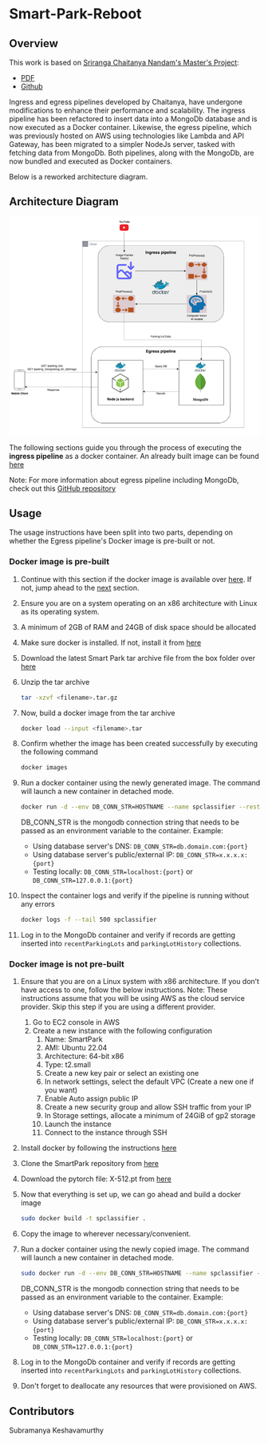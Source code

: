 # Smart-Park-Reboot

## Overview

This work is based on [Sriranga Chaitanya Nandam's Master's Project](https://research.engr.oregonstate.edu/si-lab/#archive):
* [PDF](https://research.engr.oregonstate.edu/si-lab/archive/2022_chaitanya.pdf)
* [Github](https://github.com/NSR9/Smart-Park)

Ingress and egress pipelines developed by Chaitanya, have undergone modifications to enhance their performance and scalability. 
The ingress pipeline has been refactored to insert data into a MongoDb database and is now executed as a Docker container.
Likewise, the egress pipeline, which was previously hosted on AWS using technologies like Lambda and API Gateway, has been migrated to a simpler NodeJs server, tasked with fetching data from MongoDb.
Both pipelines, along with the MongoDb, are now bundled and executed as Docker containers.

Below is a reworked architecture diagram.

## Architecture Diagram
![Architecture_Diagram.png](Architecture_Diagram.png)


The following sections guide you through the process of executing the **ingress pipeline** as a docker container.
An already built image can be found [here](https://oregonstate.app.box.com/folder/209117371306)

Note: For more information about egress pipeline including MongoDb, check out this [GitHub repository](https://github.com/subramanya1702/Smart-Park-Server)

## Usage
The usage instructions have been split into two parts, depending on whether the Egress pipeline's Docker image is pre-built or not.

### Docker image is pre-built

1. Continue with this section if the docker image is available over [here](https://oregonstate.app.box.com/folder/209117371306). 
If not, jump ahead to the [next](#docker-image-is-not-pre-built) section.
2. Ensure you are on a system operating on an x86 architecture with Linux as its operating system.
3. A minimum of 2GB of RAM and 24GB of disk space should be allocated 
4. Make sure docker is installed. If not, install it from [here](https://docs.docker.com/desktop/install/linux-install/)
5. Download the latest Smart Park tar archive file from the box folder over [here](https://oregonstate.app.box.com/folder/209117371306) 
6. Unzip the tar archive
    ```sh
    tar -xzvf <filename>.tar.gz
    ```

7. Now, build a docker image from the tar archive
   ```sh
   docker load --input <filename>.tar
   ```
   
8. Confirm whether the image has been created successfully by executing the following command
    ```sh
    docker images
    ```
   
9. Run a docker container using the newly generated image. The command will launch a new container in detached mode.
    ```sh
    docker run -d --env DB_CONN_STR=HOSTNAME --name spclassifier --restart always <image_name>
    ```
    DB_CONN_STR is the mongodb connection string that needs to be passed as an environment variable to the container.
    Example:
    
    * Using database server's DNS: `DB_CONN_STR=db.domain.com:{port}`
    * Using database server's public/external IP: `DB_CONN_STR=x.x.x.x:{port}`
    * Testing locally: `DB_CONN_STR=localhost:{port}` or `DB_CONN_STR=127.0.0.1:{port}`

10. Inspect the container logs and verify if the pipeline is running without any errors
    ```sh
    docker logs -f --tail 500 spclassifier
    ```

11. Log in to the MongoDb container and verify if records are getting inserted into `recentParkingLots` and `parkingLotHistory` collections.

### Docker image is not pre-built

1. Ensure that you are on a Linux system with x86 architecture. If you don’t have access to one, follow the below instructions.
   Note: These instructions assume that you will be using AWS as the cloud service provider. Skip this step if you are using a different provider.
   1. Go to EC2 console in AWS
   2. Create a new instance with the following configuration
      1. Name: SmartPark
      2. AMI: Ubuntu 22.04
      3. Architecture: 64-bit x86
      4. Type: t2.small
      5. Create a new key pair or select an existing one
      6. In network settings, select the default VPC (Create a new one if you want)
      7. Enable Auto assign public IP
      8. Create a new security group and allow SSH traffic from your IP
      9. In Storage settings, allocate a minimum of 24GiB of gp2 storage
      10. Launch the instance
      11. Connect to the instance through SSH

2. Install docker by following the instructions [here](https://docs.docker.com/engine/install/ubuntu/)
3. Clone the SmartPark repository from [here](https://github.com/subramanya1702/Smart-Park-Reboot)
4. Download the pytorch file: X-512.pt from [here](https://oregonstate.app.box.com/file/1221361939384)
5. Now that everything is set up, we can go ahead and build a docker image
    ```sh
    sudo docker build -t spclassifier .
    ```
   
6. Copy the image to wherever necessary/convenient.
7. Run a docker container using the newly copied image. The command will launch a new container in detached mode.
    ```sh
    sudo docker run -d --env DB_CONN_STR=HOSTNAME --name spclassifier --restart always spclassifier
    ```
    DB_CONN_STR is the mongodb connection string that needs to be passed as an environment variable to the container.
    Example:
    
    * Using database server's DNS: `DB_CONN_STR=db.domain.com:{port}`
    * Using database server's public/external IP: `DB_CONN_STR=x.x.x.x:{port}`
    * Testing locally: `DB_CONN_STR=localhost:{port}` or `DB_CONN_STR=127.0.0.1:{port}`

8. Log in to the MongoDb container and verify if records are getting inserted into `recentParkingLots` and `parkingLotHistory` collections.
9. Don't forget to deallocate any resources that were provisioned on AWS.

## Contributors
Subramanya Keshavamurthy
